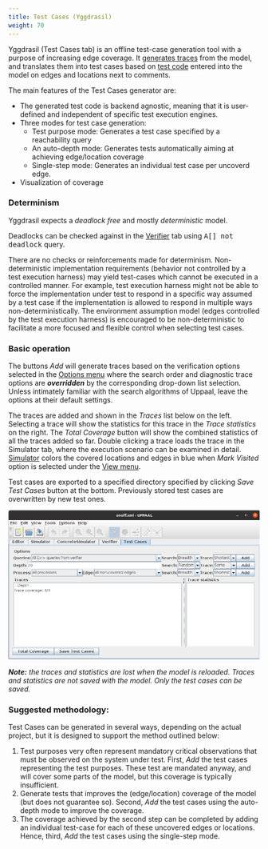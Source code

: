 ```yaml
---
title: Test Cases (Yggdrasil)
weight: 70
---
```


Yggdrasil (Test Cases tab) is an offline test-case generation tool with a purpose of increasing edge coverage. It [generates traces](traces/) from the model, and translates them into test cases based on [test code](test-code/) entered into the model on edges and locations next to comments.

The main features of the Test Cases generator are:
- The generated test code is backend agnostic, meaning that it is user-defined and independent of specific test execution engines.  
- Three modes for test case generation: 
  - Test purpose mode:  Generates a test case specified by a reachability query
  - An auto-depth mode: Generates tests automatically aiming at achieving edge/location coverage 
  - Single-step mode: Generates an individual test case per uncoverd edge. 
- Visualization of coverage

### Determinism 
Yggdrasil expects a _deadlock free_ and mostly _deterministic_ model.

Deadlocks can be checked against in the [Verifier](/gui-reference/verifier/) tab using <tt>A[] not deadlock</tt> query.

There are no checks or reinforcements made for determinism. Non-deterministic implementation requirements (behavior not controlled by a test execution harness) may yield test-cases which cannot be executed in a controlled manner. For example, test execution harness might not be able to force the implementation under test to respond in a specific way assumed by a test case if the implementation is allowed to respond in multiple ways non-deterministically. The environment assumption model (edges controlled by the test execution harness) is encouraged to be non-deterministic to facilitate a more focused and flexible control when selecting test cases.

### Basic operation
The buttons _*Add*_ will generate traces based on the verification options selected in the [Options menu](/gui-reference/menu-bar/options/) where the search order and diagnostic trace options are _**overridden**_ by the corresponding drop-down list selection. Unless intimately familiar with the search algorithms of Uppaal, leave the options at their default settings. 

The traces are added and shown in the _*Traces*_ list below on the left. Selecting a trace will show the statistics for this trace in the _*Trace statistics*_ on the right. The _*Total Coverage*_ button will show the combined statistics of all the traces added so far. Double clicking a trace loads the trace in the Simulator tab, where the execution scenario can be examined in detail. [Simulator](/gui-reference/symbolic-simulator/process/) colors the covered locations and edges in blue when _*Mark Visited*_ option is selected under the [View menu](/gui-reference/menu-bar/view/).

Test cases are exported to a specified directory specified by clicking _*Save Test Cases*_ button at the bottom. Previously stored test cases are overwritten by new test ones.

![Test Cases Generator tab](test-cases-tab.png)

_**Note:** the traces and statistics are lost when the model is reloaded. Traces and statistics are not saved with the model. Only the test cases can be saved._

### Suggested methodology: 
Test Cases can be generated in several ways, depending on the actual project, but it is designed to support the method outlined below: 
1. Test purposes very often represent mandatory critical observations that must be observed on the system under test. First, _*Add*_ the test cases representing the test purposes. These test are mandated anyway, and will cover some parts of the model, but this coverage is typically insufficient.  
2. Generate tests that improves the (edge/location) coverage of the model (but does not guarantee so). Second, _*Add*_ the test cases using the auto-depth mode to improve the coverage.   
3. The coverage achieved by the second step can be completed by adding an individual test-case for each of these uncovered edges or locations. Hence, third, _*Add*_ the test cases using the single-step mode.
